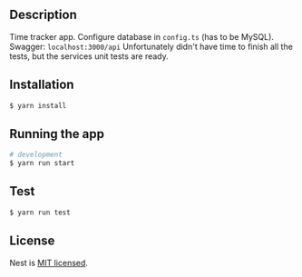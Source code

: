 ## Description

Time tracker app.
Configure database in `config.ts` (has to be MySQL).
Swagger: `localhost:3000/api`
Unfortunately didn't have time to finish all the tests, but the services unit tests are ready.

## Installation

```bash
$ yarn install
```

## Running the app

```bash
# development
$ yarn run start
```

## Test
```bash
$ yarn run test
```

## License

Nest is [MIT licensed](LICENSE).
